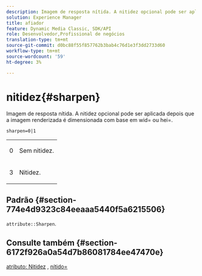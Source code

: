 ```yaml
---
description: Imagem de resposta nítida. A nitidez opcional pode ser aplicada depois que a imagem renderizada é dimensionada com base em wid= ou hei=.
solution: Experience Manager
title: afiador
feature: Dynamic Media Classic, SDK/API
role: Desenvolvedor,Profissional de negócios
translation-type: tm+mt
source-git-commit: d0bc88f55f857762b3bab4c76d1e3f3dd2733d60
workflow-type: tm+mt
source-wordcount: '59'
ht-degree: 3%

---
```



# nitidez{#sharpen}

Imagem de resposta nítida. A nitidez opcional pode ser aplicada depois que a imagem renderizada é dimensionada com base em wid= ou hei=.

`sharpen=0|1`

<table id="simpletable_E14B914834A241BA8B5FC42F07D34EEB"> 
 <tr class="strow"> 
  <td class="stentry"> <p>0 </p></td> 
  <td class="stentry"> <p>Sem nitidez. </p></td> 
 </tr> 
 <tr class="strow"> 
  <td class="stentry"> <p>3 </p></td> 
  <td class="stentry"> <p>Nitidez. </p></td> 
 </tr> 
</table>

## Padrão {#section-774e4d9323c84eeaaa5440f5a6215506}

`attribute::Sharpen`.

## Consulte também {#section-6172f926a0a54d7b86081784ee47470e}

[atributo: Nitidez](../../../../../ir-api/material-cat/image-rendering-api-ref/c-ir-material-catalog/c-ir-attributes-reference/r-ir-cat-sharpen.md#reference-18df922f3a3f403a97ccaaa15042e30a) ,  [nítido=](../../../../../ir-api/http-protocol/image-rendering-api-ref/c-ir-http-protocol-ref/c-ir-http-protocol-command-reference/r-ir-http-sharp.md#reference-acdd87f6b5de4e3a85e5d3c03022a35a)
